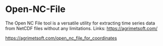 # Open-NC-File
The Open NC File tool is a versatile utility for extracting time series data from NetCDF files without any limitations. 
Links: https://agrimetsoft.com/ 

https://agrimetsoft.com/open_nc_file_for_coordinates
